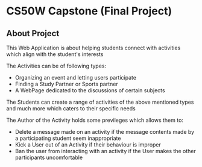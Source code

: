 # CS50W Capstone (Final Project)

## About Project

This Web Application is about helping students connect with activities which align with the student's interests

The Activities can be of following types:

* Organizing an event and letting users participate 
* Finding a Study Partner or Sports partner
* A WebPage dedicated to the discussions of certain subjects

The Students can create a range of activities of the above mentioned types and much more which caters to their specific needs

The Author of the Activity holds some previleges which allows them to:

* Delete a message made on an activity if the message contents made by a participating student seem inappropriate
* Kick a User out of an Activity if their behaviour is improper
* Ban the user from interacting with an activity if the User makes the other participants uncomfortable 



